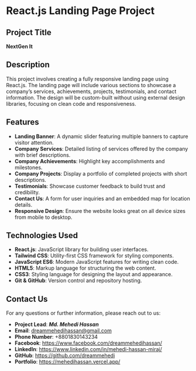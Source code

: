# React.js Landing Page Project

## Project Title

**NextGen It**

## Description

This project involves creating a fully responsive landing page using React.js. The landing page will include various sections to showcase a company’s services, achievements, projects, testimonials, and contact information. The design will be custom-built without using external design libraries, focusing on clean code and responsiveness.

## Features

- **Landing Banner**: A dynamic slider featuring multiple banners to capture visitor attention.
- **Company Services**: Detailed listing of services offered by the company with brief descriptions.
- **Company Achievements**: Highlight key accomplishments and milestones.
- **Company Projects**: Display a portfolio of completed projects with short descriptions.
- **Testimonials**: Showcase customer feedback to build trust and credibility.
- **Contact Us**: A form for user inquiries and an embedded map for location details.
- **Responsive Design**: Ensure the website looks great on all device sizes from mobile to desktop.

## Technologies Used

- **React.js**: JavaScript library for building user interfaces.
- **Tailwind CSS**: Utility-first CSS framework for styling components.
- **JavaScript ES6**: Modern JavaScript features for writing clean code.
- **HTML5**: Markup language for structuring the web content.
- **CSS3**: Styling language for designing the layout and appearance.
- **Git & GitHub**: Version control and repository hosting.

## Contact Us

For any questions or further information, please reach out to us:

- **Project Lead**: **_Md. Mehedi Hassan_**
- **Email**: dreammehedihassan@gmail.com
- **Phone Number**: +8801830143234
- **Facebook**: https://www.facebook.com/dreammehedihassan/
- **LinkedIn**: https://www.linkedin.com/in/mehedi-hassan-miraj/
- **GitHub**: https://github.com/dreammehedi
- **Portfolio**: https://mehedihassan.vercel.app/
